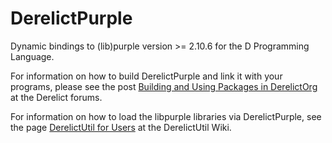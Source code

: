 DerelictPurple
==========

Dynamic bindings to (lib)purple version >= 2.10.6 for the D Programming Language.

For information on how to build DerelictPurple and link it with your programs, please see the post [Building and Using Packages in DerelictOrg](http://dblog.aldacron.net/forum/index.php?topic=841.0) at the Derelict forums.

For information on how to load the libpurple libraries via DerelictPurple, see the page [DerelictUtil for Users](https://github.com/DerelictOrg/DerelictUtil/wiki/DerelictUtil-for-Users) at the DerelictUtil Wiki.